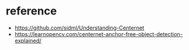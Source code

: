 # reference 

- https://github.com/sidml/Understanding-Centernet
- https://learnopencv.com/centernet-anchor-free-object-detection-explained/
